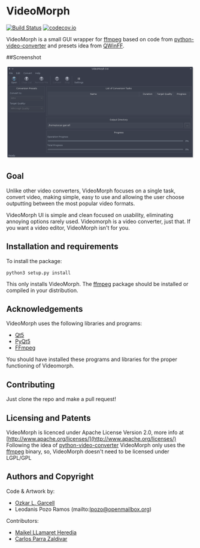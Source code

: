 # VideoMorph

[![Build Status](https://travis-ci.org/codeshard/videomorph.png?branch=master)](https://travis-ci.org/codeshard/videomorph)
[![codecov.io](https://codecov.io/github/codeshard/videomorph/coverage.svg?branch=master)](https://codecov.io/github/codeshard/videomorph?branch=master)

VideoMorph is a small GUI wrapper for [ffmpeg](http://ffmpeg.org) 
based on code from [python-video-converter](https://github.com/senko/python-video-converter)
and presets idea from [QWinFF](http://qwinff.github.io). 

##Screenshot

![Screenshot](screenshot.png)

## Goal

Unlike other video converters, VideoMorph focuses on a single task, 
convert video, making simple, easy to use and allowing the user choose outputting
between the most popular video formats.

VideoMorph UI is simple and clean focused on usability, eliminating annoying options rarely used. 
Videomorph is a video converter, just that. If you want a video editor, 
VideoMorph isn't for you.

## Installation and requirements

To install the package:

    python3 setup.py install

This only installs VideoMorph. The [ffmpeg](http://ffmpeg.org) package should be installed
or compiled in your distribution.

## Acknowledgements

VideoMorph uses the following libraries and programs:

 - [Qt5](http://www.qt.io/qt5-4/)
 - [PyQt5](https://riverbankcomputing.com/software/pyqt/download5)
 - [FFmpeg](ffmpeg.org)
 
You should have installed these programs and libraries for the proper 
functioning of Videomorph.

## Contributing
Just clone the repo and make a pull request!

## Licensing and Patents

VideoMorph is licenced under Apache License Version 2.0, more info at [http://www.apache.org/licenses/](http://www.apache.org/licenses/)
Following the idea of [python-video-converter](https://github.com/senko/python-video-converter)
VideoMorph only uses the [ffmpeg](http://ffmpeg.org) binary, so, VideoMorph doesn't need to be licensed
under LGPL/GPL

## Authors and Copyright

Code & Artwork by: 
    
 - [Ozkar L. Garcell](mailto:codeshard@openmailbox.org)
 - Leodanis Pozo Ramos (mailto:lpozo@openmailbox.org)
 
Contributors:

 - [Maikel LLamaret Heredia](http://swlx.cubava.cu)
 - [Carlos Parra Zaldivar](http://carlosp.cubava.cu)
